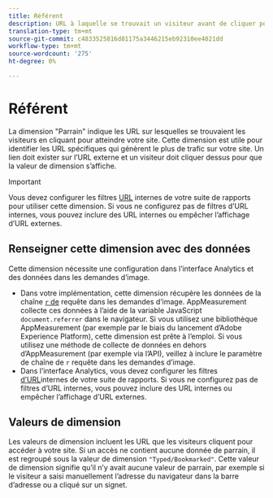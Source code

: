 ```yaml
---
title: Référent
description: URL à laquelle se trouvait un visiteur avant de cliquer pour accéder à votre site.
translation-type: tm+mt
source-git-commit: c4833525816d81175a3446215eb92310ee4021dd
workflow-type: tm+mt
source-wordcount: '275'
ht-degree: 0%

---
```



# Référent

La dimension &quot;Parrain&quot; indique les URL sur lesquelles se trouvaient les visiteurs en cliquant pour atteindre votre site. Cette dimension est utile pour identifier les URL spécifiques qui génèrent le plus de trafic sur votre site. Un lien doit exister sur l’URL externe et un visiteur doit cliquer dessus pour que la valeur de dimension s’affiche.

>[!IMPORTANT]
>
>Vous devez configurer les filtres [URL](/help/admin/admin/internal-url-filter-admin.md) internes de votre suite de rapports pour utiliser cette dimension. Si vous ne configurez pas de filtres d’URL internes, vous pouvez inclure des URL internes ou empêcher l’affichage d’URL externes.

## Renseigner cette dimension avec des données

Cette dimension nécessite une configuration dans l’interface Analytics et des données dans les demandes d’image.

* Dans votre implémentation, cette dimension récupère les données de la chaîne [`r` de](/help/implement/validate/query-parameters.md) requête dans les demandes d’image. AppMeasurement collecte ces données à l’aide de la variable JavaScript `document.referrer` dans le navigateur. Si vous utilisez une bibliothèque AppMeasurement (par exemple par le biais du lancement d’Adobe Experience Platform), cette dimension est prête à l’emploi. Si vous utilisez une méthode de collecte de données en dehors d’AppMeasurement (par exemple via l’API), veillez à inclure le paramètre de chaîne de `r` requête dans les demandes d’image.
* Dans l’interface Analytics, vous devez configurer les filtres [d’URL](/help/admin/admin/internal-url-filter-admin.md)internes de votre suite de rapports. Si vous ne configurez pas de filtres d’URL internes, vous pouvez inclure des URL internes ou empêcher l’affichage d’URL externes.

## Valeurs de dimension

Les valeurs de dimension incluent les URL que les visiteurs cliquent pour accéder à votre site. Si un accès ne contient aucune donnée de parrain, il est regroupé sous la valeur de dimension `"Typed/Bookmarked"`. Cette valeur de dimension signifie qu’il n’y avait aucune valeur de parrain, par exemple si le visiteur a saisi manuellement l’adresse du navigateur dans la barre d’adresse ou a cliqué sur un signet.
